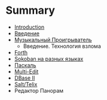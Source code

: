 # Summary

* [Introduction](README.md)
* [Введение](introduction/vvedenie.md)
* [Музыкальный Проигрыватель](musicplayer/muzikalnii_proigrivatel.md)
   * Введение. Технология взлома
* [Forth](rp/forth.md)
* [Sokoban на разных языках](sokoban/introduction.md)
* [Паскаль](paskal.md)
* [Multi-Edit](rp/multi-edit.md)
* [DBase II](rp/dbase.md)
* [Salt/Telix](rp/salttelix.md)
* Редактор Панорам


